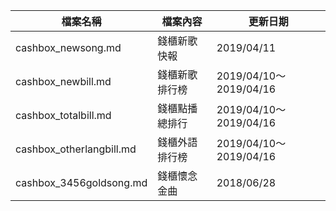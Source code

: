 檔案名稱 | 檔案內容 | 更新日期
------------ | ------------- | -------------
cashbox_newsong.md | 錢櫃新歌快報 | 2019/04/11
cashbox_newbill.md | 錢櫃新歌排行榜 | 2019/04/10～2019/04/16
cashbox_totalbill.md | 錢櫃點播總排行 | 2019/04/10～2019/04/16
cashbox_otherlangbill.md | 錢櫃外語排行榜 | 2019/04/10～2019/04/16
cashbox_3456goldsong.md | 錢櫃懷念金曲 | 2018/06/28

